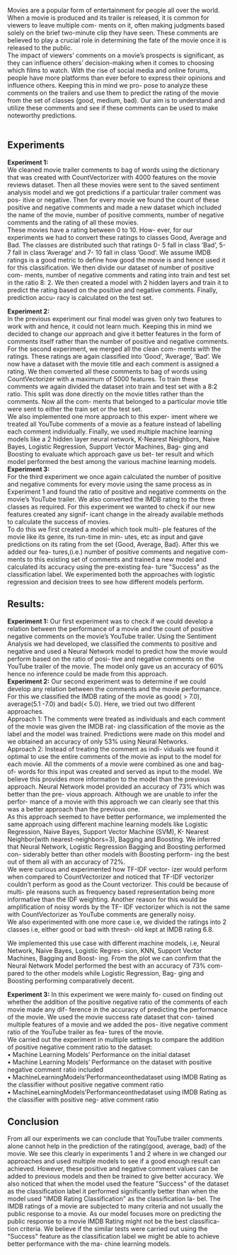 Movies are a popular form of entertainment for people all over the world. When a movie is produced and its trailer is released, it is common for viewers to leave multiple com- ments on it, often making judgments based solely on the brief two-minute clip they have seen. These comments are believed to play a crucial role in determining the fate of the movie once it is released to the public.<br />
The impact of viewers’ comments on a movie’s prospects is significant, as they can influence others’ decision-making when it comes to choosing which films to watch. With the rise of social media and online forums, people have more platforms than ever before to express their opinions and influence others. Keeping this in mind we pro- pose to analyze these comments on the trailers and use them to predict the rating of the movie from the set of classes (good, medium, bad). Our aim is to understand and utilize these comments and see if these comments can be used to make noteworthy predictions.<br /><br />

<H2><b>Experiments</b></H2>
<b>Experiment 1:</b><br/>
We cleaned movie trailer comments to bag of words using the dictionary that was created with CountVectorizer with 4000 features on the movie reviews dataset. Then all these movies were sent to the saved sentiment analysis model and we got predictions if a particular trailer comment was pos- itive or negative. Then for every movie we found the count of these positive and negative comments and made a new dataset which included the name of the movie, number of positive comments, number of negative comments and the rating of all these movies.<br />
These movies have a rating between 0 to 10. How- ever, for our experiments we had to convert these ratings to classes Good, Average and Bad. The classes are distributed such that ratings 0- 5 fall in class ’Bad’, 5- 7 fall in class ’Average’ and 7- 10 fall in class ’Good’. We assume IMDB ratings is a good metric to define how good the movie is and hence used it for this classification.
We then divide our dataset of number of positive com- ments, number of negative comments and rating into train and test set in the ratio 8: 2. We then created a model with 2 hidden layers and train it to predict the rating based on the positive and negative comments. Finally, prediction accu- racy is calculated on the test set.<br />

<b>Experiment 2:</b><br/>
In the previous experiment our final model was given only two features to work with and hence, it could not learn much. Keeping this in mind we decided to change our approach and give it better features in the form of comments itself rather than the number of positive and negative comments.<br />
For the second experiment, we merged all the clean com- ments with the ratings. These ratings are again classified into ’Good’, ’Average’, ’Bad’. We now have a dataset with the movie title and each comment is assigned a rating. We then converted all these comments to bag of words using CountVectorizer with a maximum of 5000 features. To train these comments we again divided the dataset into train and test set with a 8:2 ratio. This split was done directly on the movie titles rather than the comments. Now all the com- ments that belonged to a particular movie title were sent to either the train set or the test set. <br />
We also implemented one more approach to this exper- iment where we treated all YouTube comments of a movie as a feature instead of labelling each comment individually. Finally, we used multiple machine learning models like a 2 hidden layer neural network, K-Nearest Neighbors, Naive Bayes, Logistic Regression, Support Vector Machines, Bag- ging and Boosting to evaluate which approach gave us bet- ter result and which model performed the best among the various machine learning models.<br />
<b>Experiment 3:</b><br/>
For the third experiment we once again calculated the number of positive and negative comments for every movie using the same process as in Experiment 1 and found the ratio of positive and negative comments on the movie’s YouTube trailer. We also converted the IMDB rating to the three classes as required. For this experiment we wanted to check if our new features created any signif- icant change in the already available methods to calculate the success of movies.<br />
To do this we first created a model which took multi- ple features of the movie like its genre, its run-time in min- utes, etc as input and gave predictions on its rating from the set {Good, Average, Bad}. After this we added our fea- tures,(i.e.) number of positive comments and negative com- ments to this existing set of comments and trained a new model and calculated its accuracy using the pre-existing fea- ture "Success" as the classification label. We experimented both the approaches with logistic regression and decision trees to see how different models perform.<br />

<h2><b>Results:</b><br/></h2>
<b>Experiment 1:</b> Our first experiment was to check if we could develop a relation between the performance of a movie and the count of positive negative comments on the movie’s YouTube trailer. Using the Sentiment Analysis we had developed, we classified the comments to positive and negative and used a Neural Network model to predict how the movie would perform based on the ratio of posi- tive and negative comments on the YouTube trailer of the movie. The model only gave us an accuracy of 60% hence no inference could be made from this approach.<br />
<b>Experiment 2:</b> Our second experiment was to determine if we could develop any relation between the comments and the movie performance. For this we classified the IMDB rating of the movie as good( > 7.0), average(5.1 -7.0) and bad(< 5.0). Here, we tried out two different approaches.<br />
Approach 1: The comments were treated as individuals and each comment of the movie was given the IMDB rat- ing classification of the movie as the label and the model was trained. Predictions were made on this model and we obtained an accuracy of only 53% using Neural Networks.<br />
Approach 2: Instead of treating the comment as indi- viduals we found it optimal to use the entire comments of the movie as input to the model for each movie. All the comments of a movie were combined as one and bag-of- words for this input was created and served as input to the model. We believe this provides more information to the model than the previous approach. Neural Network model provided an accuracy of 73% which was better than the pre- vious approach. Although we are unable to infer the perfor- mance of a movie with this approach we can clearly see that this was a better approach than the previous one.<br />
As this approach seemed to have better performance, we implemented the same approach using different machine learning models like Logistic Regression, Naive Bayes, Support Vector Machine (SVM), K- Nearest Neighbor(with nearest-neighbors=3), Bagging and Boosting. We inferred that Neural Network, Logistic Regression Bagging and Boosting performed con- siderably better than other models with Boosting perform- ing the best out of them all with an accuracy of 72%.<br />
We were curious and experimented how TF-IDF vector- izer would perform when compared to CountVectorizer and noticed that TF-IDF vectorizer couldn’t perform as good as the Count vectorizer. This could be because of multi- ple reasons such as frequency based representation being more informative than the IDF weighting. Another reason for this would be amplification of noisy words by the TF- IDF vectorizer which is not the same with CountVectorizer as YouTube comments are generally noisy.<br />
We also experimented with one more case i.e, we divided the ratings into 2 classes i.e, either good or bad with thresh- old kept at IMDB rating 6.8.<br />

We implemented this use case with different machine models, i.e, Neural Network, Naive Bayes, Logistic Regres- sion, KNN, Support Vector Machines, Bagging and Boost- ing. From the plot we can confirm that the Neural Network Model performed the best with an accuracy of 73% com- pared to the other models while Logistic Regression, Bag- ging and Boosting performing comparatively decent.<br />

<b>Experiment 3:</b> In this experiment we were mainly fo- cused on finding out whether the addition of the positive negative ratio of the comments of each movie made any dif- ference in the accuracy of predicting the performance of the movie. We used the movie success rate dataset that con- tained multiple features of a movie and we added the pos- itive negative comment ratio of the YouTube trailer as fea- tures of the movie.<br />
We carried out the experiment in multiple settings to compare the addition of positive negative comment ratio to the dataset:<br />
• Machine Learning Models’ Performance on the initial dataset<br />
• Machine Learning Models’ Performance on the dataset with positive negative comment ratio included<br />
• MachineLearningModels’Performanceonthedataset using IMDB Rating as the classifier without positive negative comment ratio<br />
• MachineLearningModels’Performanceonthedataset using IMDB Rating as the classifier with positive neg- ative comment ratio<br />

<h2><b>Conclusion</b></h2>
From all our experiments we can conclude that YouTube trailer comments alone cannot help in the prediction of the rating(good, average, bad) of the movie. We see this clearly in experiments 1 and 2 where in we changed our approaches and used multiple models to see if a good enough result can achieved. However, these positive and negative comment values can be added to previous models and then be trained to give better accuracy. We also noticed that when the model used the feature "Success" of the dataset as the classification label it performed significantly better than when the model used "IMDB Rating Classification" as the classification la- bel. The IMDB ratings of a movie are subjected to many criteria and not usually the public response to a movie. As our model focuses more on predicting the public response to a movie IMDB Rating might not be the best classifica- tion criteria. We believe if the similar tests were carried out using the "Success" feature as the classification label we might be able to achieve better performance with the ma- chine learning models.